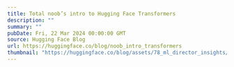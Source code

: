 ```yaml
---
title: Total noob’s intro to Hugging Face Transformers
description: ""
summary: ""
pubDate: Fri, 22 Mar 2024 00:00:00 GMT
source: Hugging Face Blog
url: https://huggingface.co/blog/noob_intro_transformers
thumbnail: "https://huggingface.co/blog/assets/78_ml_director_insights/guide.png"
---
```



